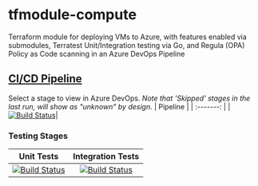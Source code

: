 # tfmodule-compute
Terraform module for deploying VMs to Azure, with features enabled via submodules, Terratest Unit/Integration testing via Go, and Regula (OPA) Policy as Code scanning in an Azure DevOps Pipeline
## [CI/CD Pipeline](https://dev.azure.com/wesleytrust/Terraform/_build?definitionId=97)
Select a stage to view in Azure DevOps. *Note that 'Skipped' stages in the last run, will show as "unknown" by design.*
| Pipeline |
| :-------: |
|[![Build Status](https://dev.azure.com/wesleytrust/Terraform/_apis/build/status/Modules/Deployments/ENV-P%3BREF-latest%3B%20tfmodule-compute?repoName=wesley-trust%2Ftfmodule-compute&branchName=main)](https://dev.azure.com/wesleytrust/Terraform/_build/latest?definitionId=97&repoName=wesley-trust%2Ftfmodule-compute&branchName=main)|
### Testing Stages
| Unit Tests | Integration Tests |
|  :-------: | :---------------: |
|[![Build Status](https://dev.azure.com/wesleytrust/Terraform/_apis/build/status/Modules/Deployments/ENV-P%3BREF-latest%3B%20tfmodule-compute?repoName=wesley-trust%2Ftfmodule-compute&branchName=main&stageName=Unit)](https://dev.azure.com/wesleytrust/Terraform/_build/latest?definitionId=97&repoName=wesley-trust%2Ftfmodule-compute&branchName=main)|[![Build Status](https://dev.azure.com/wesleytrust/Terraform/_apis/build/status/Modules/Deployments/ENV-P%3BREF-latest%3B%20tfmodule-compute?repoName=wesley-trust%2Ftfmodule-compute&branchName=main&stageName=Integration)](https://dev.azure.com/wesleytrust/Terraform/_build/latest?definitionId=97&repoName=wesley-trust%2Ftfmodule-compute&branchName=main)|